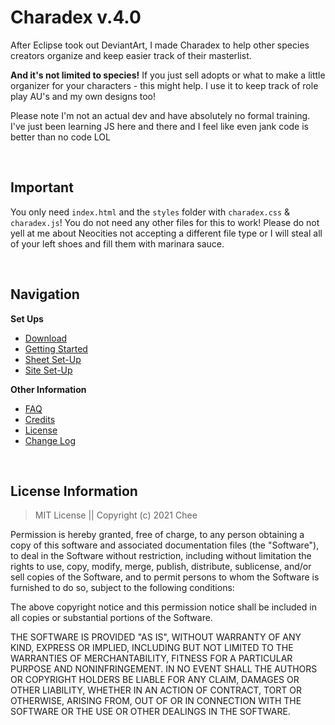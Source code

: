 # Charadex v.4.0

After Eclipse took out DeviantArt, I made Charadex to help other species creators organize and keep easier track of their masterlist.

**And it's not limited to species!** If you just sell adopts or what to make a little organizer for your characters - this might help. I use it to keep track of role play AU's and my own designs too!

Please note I'm not an actual dev and have absolutely no formal training. I've just been learning JS here and there and I feel like even jank code is better than no code LOL

&nbsp;

## Important

You only need `index.html` and the `styles` folder with `charadex.css` & `charadex.js`! You do not need any other files for this to work! Please do not yell at me about Neocities not accepting a different file type or I will steal all of your left shoes and fill them with marinara sauce.

&nbsp;

## Navigation

**Set Ups**

- [Download](https://github.com/cheeriko/charadex/releases/latest)
- [Getting Started](https://github.com/cheeriko/charadex/wiki/Getting-Started)
- [Sheet Set-Up](https://github.com/cheeriko/charadex/wiki/Sheet-Set-Up)
- [Site Set-Up](https://github.com/cheeriko/charadex/wiki/Site-Set-Up)

**Other Information**

- [FAQ](https://github.com/cheeriko/charadex/wiki#faq)
- [Credits](https://github.com/cheeriko/charadex/wiki#credits-for-framework)
- [License](https://github.com/cheeriko/charadex/wiki#license)
- [Change Log](https://github.com/cheeriko/charadex/wiki/Change-Log)

&nbsp;

## License Information

> MIT License || Copyright (c) 2021 Chee

Permission is hereby granted, free of charge, to any person obtaining a copy of this software and associated documentation files (the "Software"), to deal in the Software without restriction, including without limitation the rights to use, copy, modify, merge, publish, distribute, sublicense, and/or sell copies of the Software, and to permit persons to whom the Software is furnished to do so, subject to the following conditions:

The above copyright notice and this permission notice shall be included in all copies or substantial portions of the Software.

THE SOFTWARE IS PROVIDED "AS IS", WITHOUT WARRANTY OF ANY KIND, EXPRESS OR IMPLIED, INCLUDING BUT NOT LIMITED TO THE WARRANTIES OF MERCHANTABILITY, FITNESS FOR A PARTICULAR PURPOSE AND NONINFRINGEMENT. IN NO EVENT SHALL THE AUTHORS OR COPYRIGHT HOLDERS BE LIABLE FOR ANY CLAIM, DAMAGES OR OTHER LIABILITY, WHETHER IN AN ACTION OF CONTRACT, TORT OR OTHERWISE, ARISING FROM, OUT OF OR IN CONNECTION WITH THE SOFTWARE OR THE USE OR OTHER DEALINGS IN THE SOFTWARE.